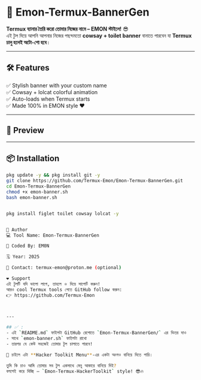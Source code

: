 # 🎨 Emon-Termux-BannerGen

**Termux ব্যানার তৈরি করো তোমার নিজের নামে – EMON স্টাইলে!** 😎  
এই টুল দিয়ে আপনি আপনার নিজের পছন্দমতো **cowsay + toilet banner** বানাতে পারবেন যা **Termux চালু হলেই অটো-শো হবে**।

---

## 🛠️ Features

✅ Stylish banner with your custom name  
✅ Cowsay + lolcat colorful animation  
✅ Auto-loads when Termux starts  
✅ Made 100% in EMON style ❤️

---

## 📸 Preview

---

## 📦 Installation

```bash
pkg update -y && pkg install git -y
git clone https://github.com/Termux-Emon/Emon-Termux-BannerGen.git
cd Emon-Termux-BannerGen
chmod +x emon-banner.sh
bash emon-banner.sh


pkg install figlet toilet cowsay lolcat -y


👤 Author
💻 Tool Name: Emon-Termux-BannerGen

👑 Coded By: EM0N

🗓️ Year: 2025

💬 Contact: termux-emon@proton.me (optional)

❤️ Support
এই টুলটি যদি ভালো লাগে, তাহলে ⭐ দিয়ে সাপোর্ট করুন!
আরও cool Termux tools পেতে GitHub follow করুন:
👉 https://github.com/Termux-Emon



---

## ✅ :
- এই `README.md` ফাইলটা GitHub রেপোতে `Emon-Termux-BannerGen/` এর ভিতর দাও
- সাথে `emon-banner.sh` ফাইলটা রাখো
- তারপর যে কেউ সহজেই তোমার টুল চালাতে পারবে!

🔧 চাইলে এটা **Hacker Toolkit Menu**-এর একটা অংশও বানিয়ে দিতে পারি।

তুমি কি চাও আমি তোমার সব টুল একসাথে মেনু আকারে বানিয়ে দিই?  
বললেই করে দিচ্ছি – `Emon-Termux-HackerToolkit` style! 😎🔥
